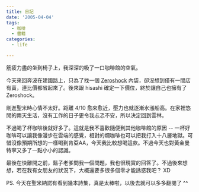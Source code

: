 ```yaml
---
title: 日記
date: '2005-04-04'
tags:
  - 咖啡
  - 書籍
categories:
  - life

---
```

筋疲力盡的坐到椅子上，我深深的吸了一口咖啡館的空氣。  
  
今天來回奔波在建國路上，只為了找一個 [Zeroshock](http://www2.elecom.co.jp/accessory/bag/zsb-ib008/index.asp) 內袋，卻沒想到僅有一間店有賣，連比價都省起來了。後來跟 hisashi 確定一下價位，終於讓自己也擁有了 Zeroshock。  
  
剛進聖米時心情不太好。距離 4/10 愈來愈近，壓力也就逐漸水漲船高。在家裡悠閒的兩天生活，沒有工作的日子更令我忐忑不安，所以決定回到雲林。  
  
不過喝了杯咖啡後就好多了。這就是我不喜歡隨便到其他咖啡館的原因 -- 一杯好咖啡可以讓我像漫步在雲端的感覺，相對的爛咖啡也可以把我打入十八層地獄。可惜沒像預期所想的一樣喝到肯亞AA，今天我比較想喝這款。不過今天也對黃金曼特寧又多了一點小小的認識。  
  
最後在快離開之前，鬍子老爹問我一個問題，我也很現實的回答了。不過後來想想，若在我有女朋友的狀況下，大概還要多很多個零才能誘惑我吧？ XD  
  
PS. 今天在聖米納諾有看到幾本詩集，真是太棒啦，以後去就可以多多翻閱了 ^^
